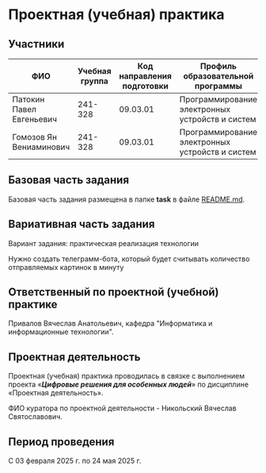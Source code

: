 # Проектная (учебная) практика

## Участники

| ФИО | Учебная группа | Код направления подготовки | Профиль образовательной программы |
|-|-|-|-|
| Патокин Павел Евгеньевич |241-328|09.03.01|Программирование электронных устройств и систем|
| Гомозов Ян Вениаминович |241-328|09.03.01|Программирование электронных устройств и систем|

## Базовая часть задания

Базовая часть задания размещена в папке **task** в файле [README.md](task/README.md). 

## Вариативная часть задания
Вариант задания: практическая реализация технологии

Нужно создать телеграмм-бота, который будет считывать количество отправляемых картинок в минуту

## Ответственный по проектной (учебной) практике

Привалов Вячеслав Анатольевич, кафедра "Информатика и информационные технологии".

## Проектная деятельность

Проектная (учебная) практика проводилась в связке с выполнением проекта «***Цифровые решения для особенных людей***» по дисциплине «Проектная деятельность».

ФИО куратора по проектной деятельности - Никольский Вячеслав Святославович.

## Период проведения

С 03 февраля 2025 г. по 24 мая 2025 г.
